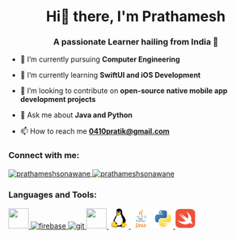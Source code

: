 <h1 align="center">Hi👋 there, I'm Prathamesh</h1>
<h3 align="center">A passionate Learner hailing from India 🚀</h3>

- 🔭 I’m currently pursuing **Computer Engineering**

- 🌱 I’m currently learning **SwiftUI and iOS Development**

- 👯 I’m looking to contribute on **open-source native mobile app development projects**

- 💬 Ask me about **Java and Python**

- 📫 How to reach me **0410pratik@gmail.com**

<h3 align="left">Connect with me:</h3>
<p align="left">
<a href="https://linkedin.com/in/prathameshsonawane" target="blank"><img align="center" src="https://raw.githubusercontent.com/rahuldkjain/github-profile-readme-generator/master/src/images/icons/Social/linked-in-alt.svg" alt="prathameshsonawane" height="40" width="40" /> </a>
<a href="https://twitter.com/PratikS0410" target="_blank"> <img align="center" src="https://cdn2.iconfinder.com/data/icons/social-media-2285/512/1_Twitter_colored_svg-512.png" alt="prathameshsonawane" height="40" width="40"/></a>
</p>

<h3 align="left">Languages and Tools:</h3>
<p align="left"> <a href="https://www.android.com/intl/en_in/" target="_blank" rel="noreferrer"> <img src="https://cdn-icons-png.flaticon.com/512/270/270780.png" width="40" height="40"> </a> <a href="https://firebase.google.com/" target="_blank" rel="noreferrer"> <img src="https://www.vectorlogo.zone/logos/firebase/firebase-icon.svg" alt="firebase" width="40" height="40"/> </a> <a href="https://git-scm.com/" target="_blank" rel="noreferrer"> <img src="https://www.vectorlogo.zone/logos/git-scm/git-scm-icon.svg" alt="git" width="40" height="40"/> </a> <a href="https://iterm2.com" target="_blank" rel="noreferrer"> <img src="https://simpleicons.org/icons/iterm2.svg" width = "40" height="40"/> </a> <a href="https://www.linux.org/" target="_blank" rel="noreferrer"> <img src="https://raw.githubusercontent.com/devicons/devicon/master/icons/linux/linux-original.svg" alt="linux" width="40" height="40"/> </a> 
<code><img width="40" height="40" src="https://raw.githubusercontent.com/github/explore/5c058a388828bb5fde0bcafd4bc867b5bb3f26f3/topics/java/java.png"></code>
<a href="https://www.python.org" target="_blank" rel="noreferrer"> <img src="https://raw.githubusercontent.com/devicons/devicon/master/icons/python/python-original.svg" alt="python" width="40" height="40"/> </a> <a href="https://developer.apple.com/swift/" target="_blank" rel="noreferrer"> <img src="https://raw.githubusercontent.com/devicons/devicon/master/icons/swift/swift-original.svg" alt="swift" width="40" height="40"/> </a> 
</p>
